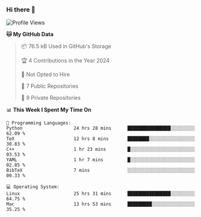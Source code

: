 ### Hi there 👋

<!--
**huayuan4396/huayuan4396** is a ✨ _special_ ✨ repository because its `README.md` (this file) appears on your GitHub profile.

Here are some ideas to get you started:

- 🔭 I’m currently working on ...
- 🌱 I’m currently learning ...
- 👯 I’m looking to collaborate on ...
- 🤔 I’m looking for help with ...
- 💬 Ask me about ...
- 📫 How to reach me: ...
- 😄 Pronouns: ...
- ⚡ Fun fact: ...
-->

<!--START_SECTION:waka-->
![Profile Views](http://img.shields.io/badge/Profile%20Views-18-blue)

**🐱 My GitHub Data** 

> 📦 76.5 kB Used in GitHub's Storage 
 > 
> 🏆 4 Contributions in the Year 2024
 > 
> 🚫 Not Opted to Hire
 > 
> 📜 7 Public Repositories 
 > 
> 🔑 9 Private Repositories 
 > 
📊 **This Week I Spent My Time On** 

```text
💬 Programming Languages: 
Python                   24 hrs 28 mins      ████████████████░░░░░░░░░   62.09 % 
TeX                      12 hrs 8 mins       ████████░░░░░░░░░░░░░░░░░   30.83 % 
C++                      1 hr 23 mins        █░░░░░░░░░░░░░░░░░░░░░░░░   03.53 % 
YAML                     1 hr 7 mins         █░░░░░░░░░░░░░░░░░░░░░░░░   02.85 % 
BibTeX                   7 mins              ░░░░░░░░░░░░░░░░░░░░░░░░░   00.33 % 

💻 Operating System: 
Linux                    25 hrs 31 mins      ████████████████░░░░░░░░░   64.75 % 
Mac                      13 hrs 53 mins      █████████░░░░░░░░░░░░░░░░   35.25 % 
```


<!--END_SECTION:waka-->
